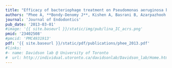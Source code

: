 ```yaml
---
title: "Efficacy of bacteriophage treatment on Pseudomonas aeruginosa biofilms"
authors: "Phee A, **Bondy-Denomy J**, Kishen A, Basrani B, Azarpazhooh A, Maxwell K."
journal: 'Journal of Endodontics'
pub_date: '2013-03-01'
#image: '{{ site.baseurl }}/static/img/pub/lina_IC_acrs.png'
pmid: '23402508'
#pmcid: 'PMC4931913'
pdf: '{{ site.baseurl }}/static/pdf/publications/phee_2013.pdf'
#links:
#- name: Davidson lab @ University of Toronto
#  url: http://individual.utoronto.ca/davidsonlab/Davidson_lab/Home.html
---
```

